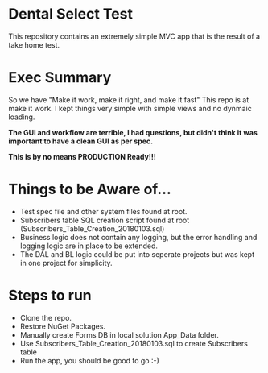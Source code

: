 # Dental Select Test
This repository contains an extremely simple MVC app that is the result of a take home test.

# Exec Summary
So we have "Make it work, make it right, and make it fast"  This repo is at make it work.  I kept things very simple with simple views and no dynmaic loading.  

**The GUI and workflow are terrible, I had questions, but didn't think it was important to have a clean GUI as per spec.**

**This is by no means PRODUCTION Ready!!!**

# Things to be Aware of...
  * Test spec file and other system files found at root.
  * Subscribers table SQL creation script found at root (Subscribers_Table_Creation_20180103.sql)
  * Business logic does not contain any logging, but the error handling and logging logic are in place to be extended.  
  * The DAL and BL logic could be put into seperate projects but was kept in one project for simplicity.  

# Steps to run
 * Clone the repo.
 * Restore NuGet Packages.
 * Manually create Forms DB in local solution App_Data folder.
 * Use Subscribers_Table_Creation_20180103.sql to create Subscribers table
 * Run the app, you should be good to go :-)
